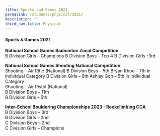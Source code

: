 ```yaml
---
title: Sports and Games 2021
permalink: /students/physical/2021/
description: ""
third_nav_title: Physical
---
```

#### Sports &amp; Games 2021


**National School Games Badminton Zonal Competition**<br>
B Division Girls – Champions
B Division Boys – Top 4
B Division Girls -3rd

**National School Games Shooting National Competition**<br>
Shooting – Air Rifle (National)
B Division Boys – 5th
Bryan Khoo – 7th in Individual Category
B Division Girls – 6th
Ashley Goh – 5th in Individual Category                         
Shooting – Air Pistol (National)              
B Division Boys – 11th   
B Division Girls – 5th       



**Inter-School Bouldering Championships 2023 - Rockclimbing CCA**<br>
B Division Boys – 3rd<br>
B Division Girls – 2nd<br>
C Division Boys – 2nd<br>
C Division Girls – Champions<br>